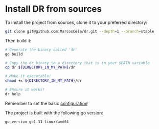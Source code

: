 # Install DR from sources

To install the project from sources, clone it to your preferred directory:

```bash
git clone git@github.com:MarcosCela/dr.git --depth=1 --branch=stable
```

Then build it:

```bash
# Generate the binary called 'dr'
go build

# Copy the dr binary to a directory that is in your $PATH variable
cp dr ${DIRECTORY_IN_MY_PATH}/dr

# Make it executable!
chmod +x ${DIRECTORY_IN_MY_PATH}/dr

# Ensure it works!
dr help
```

Remember to set the basic [configuration]!

The project is built with the following go version:

```bash
go version go1.11 linux/amd64
```

[configuration]: ../configuration-file.md
